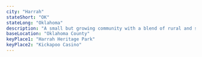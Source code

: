 ```yaml
---
city: "Harrah"
stateShort: "OK"
stateLong: "Oklahoma"
description: "A small but growing community with a blend of rural and suburban living."
baseLocation: "Oklahoma County"
keyPlace1: "Harrah Heritage Park"
keyPlace2: "Kickapoo Casino"
---
```

